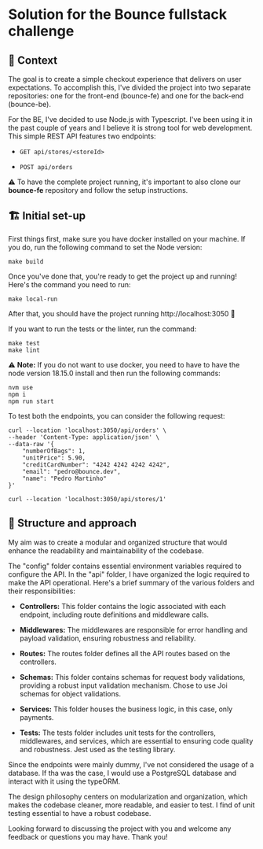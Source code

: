 # Solution for the Bounce fullstack challenge

## 📜 Context 

The goal is to create a simple checkout experience that delivers on user expectations. To accomplish this, I've divided the project into two separate repositories: one for the front-end (bounce-fe) and one for the back-end (bounce-be).

For the BE, I've decided to use Node.js with Typescript. I've been using it in the past couple of years and I believe it is strong tool for web development. This simple REST API features two endpoints:

* ```GET api/stores/<storeId>```

* ```POST api/orders```

⚠️ To have the complete project running, it's important to also clone our **bounce-fe** repository and follow the setup instructions.

## 🏗️ Initial set-up

First things first, make sure you have docker installed on your machine. If you do, run the following command to set the Node version:

```
make build
```

Once you've done that, you're ready to get the project up and running! Here's the command you need to run:

```
make local-run
```

After that, you should have the project running http://localhost:3050 🚀

If you want to run the tests or the linter, run the command:

```
make test
make lint
```

⚠️ **Note:** If you do not want to use docker, you need to have to have the node version 18.15.0 install and then run the following commands:

```
nvm use
npm i
npm run start
```

To test both the endpoints, you can consider the following request:

```
curl --location 'localhost:3050/api/orders' \
--header 'Content-Type: application/json' \
--data-raw '{
    "numberOfBags": 1,
    "unitPrice": 5.90,
    "creditCardNumber": "4242 4242 4242 4242",
    "email": "pedro@bounce.dev",
    "name": "Pedro Martinho"
}'
```

```
curl --location 'localhost:3050/api/stores/1'
```


## 💭 Structure and approach

My aim was to create a modular and organized structure that would enhance the readability and maintainability of the codebase.

The "config" folder contains essential environment variables required to configure the API. In the "api" folder, I have organized the logic required to make the API operational. Here's a brief summary of the various folders and their responsibilities:

* **Controllers:** This folder contains the logic associated with each endpoint, including route definitions and middleware calls.

* **Middlewares:** The middlewares are responsible for error handling and payload validation, ensuring robustness and reliability.

* **Routes:** The routes folder defines all the API routes based on the controllers.

* **Schemas:** This folder contains schemas for request body validations, providing a robust input validation mechanism. Chose to use Joi schemas for object validations.

* **Services:** This folder houses the business logic, in this case, only payments.

* **Tests:** The tests folder includes unit tests for the controllers, middlewares, and services, which are essential to ensuring code quality and robustness. Jest used as the testing library.

Since the endpoints were mainly dummy, I've not considered the usage of a database. If tha was the case, I would use a PostgreSQL database and interact with it using the typeORM.

The design philosophy centers on modularization and organization, which makes the codebase cleaner, more readable, and easier to test. I find of unit testing essential to have a robust codebase.

Looking forward to discussing the project with you and welcome any feedback or questions you may have. Thank you!

